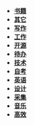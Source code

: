 - **[书籍](./书籍/📋目录.md)**
- **[其它](./其它/📋目录.md)**
- **[写作](./写作/📋目录.md)**
- **[工作](./工作/📋目录.md)**
- **[开源](./开源/📋目录.md)**
- **[待办](./待办/📋目录.md)**
- **[技术](./技术/📋目录.md)**
- **[自考](./自考/📋目录.md)**
- **[英语](./英语/📋目录.md)**
- **[设计](./设计/📋目录.md)**
- **[采集](./采集/📋目录.md)**
- **[音乐](./音乐/📋目录.md)**
- **[高效](./高效/📋目录.md)**
